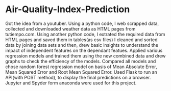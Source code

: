 # Air-Quality-Index-Prediction
Got the idea from a youtuber.
Using a python code, I web scrapped data, collected and downloaded weather data as HTML pages from tutiempo.com.
Using another python code, I extrated the required data from HTML pages and saved them in tables(as csv files)
I cleaned and sorted data by joining data sets and then, drew basic insights to understand the impact of independent features on the dependant featues.
Applied various regression models and trained them using the new combined data and drew graphs to check the efficiency of the models.
Compared all models and chose random forest regression model on basis of Mean Absolute Error, Mean Squared Error and Root Mean Squared Error.
Used Flask to run an API(with POST method), to display the final predictions on a browser.
Jupyter and Spyder form anaconda were used for this project.
